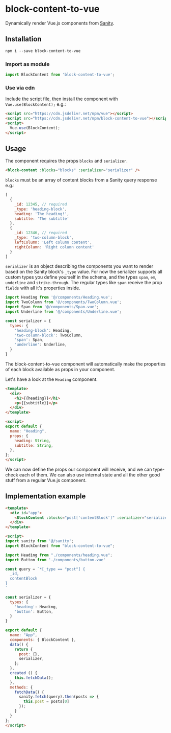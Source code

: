 # block-content-to-vue

Dynamically render Vue.js components from [Sanity](https://www.sanity.io/).

## Installation

```js
npm i --save block-content-to-vue
```

### Import as module

```js
import BlockContent from 'block-content-to-vue';
```

### Use via cdn

Include the script file, then install the component with `Vue.use(BlockContent);` e.g.:

```html
<script src="https://cdn.jsdelivr.net/npm/vue"></script>
<script src="https://cdn.jsdelivr.net/npm/block-content-to-vue"></script>
<script>
  Vue.use(BlockContent);
</script>
```

## Usage

The component requires the props `blocks` and `serializer`.

```html
<block-content :blocks="blocks" :serializer="serializer" />
```

`blocks` must be an array of content blocks from a Sanity query response e.g.:

```js
[
  {
    _id: 12345, // required
    _type: 'heading-block',
    heading: 'The heading!',
    subtitle: 'The subtitle'
  },
  {
    _id: 12346, // required
    _type: 'two-column-block',
    leftColumn: 'Left column content',
    rightColumn: 'Right column content'
  }
]
```

`serializer` is an object describing the components you want to render based on the Sanity block's `_type` value.
For now the serializer supports all custom types you define yourself in the schema, and the types `span`, `em`, `underline` and `strike-through`.
The regular types like `span` receive the prop `fields` with all it's properties inside.

```js
import Heading from '@/components/Heading.vue';
import TwoColumn from '@/components/TwoColumn.vue';
import Span from '@/components/Span.vue';
import Underline from '@/components/Underline.vue';

const serializer = {
  types: {
    'heading-block': Heading,
    'two-column-block': TwoColumn,
    'span': Span,
    'underline': Underline,
  }
}
```


The block-content-to-vue component will automatically make the properties of each block available as props in your component.

Let's have a look at the `Heading` component.

```html
<template>
  <div>
    <h1>{{heading}}</h1>
    <p>{{subtitle}}</p>
  </div>
</template>

<script>
export default {
  name: "Heading",
  props: {
    heading: String,
    subtitle: String,
  },
};
</script>
```

We can now define the props our component will receive, and we can type-check each of them.
We can also use internal state and all the other good stuff from a regular Vue.js component.

## Implementation example

```html
<template>
  <div id="app">
    <BlockContent :blocks="post['contentBlock']" :serializer="serializer" />
  </div>
</template>

<script>
import sanity from '@/sanity';
import BlockContent from "block-content-to-vue";

import Heading from "./components/heading.vue";
import Button from './components/button.vue'

const query = `*[_type == "post"] {
  _id,
  contentBlock
}
`

const serializer = {
  types: {
    'heading': Heading,
    'button': Button,
  }
}

export default {
  name: "App",
  components: { BlockContent },
  data() {
    return {
      post: {},
      serializer,
    };
  },
  created () {
    this.fetchData();
  },
  methods: {
    fetchData() {
      sanity.fetch(query).then(posts => {
        this.post = posts[0]
      });
    }
  }
};
</script>
```
